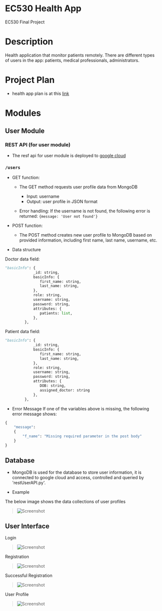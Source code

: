 # EC530 Health App
EC530 Final Project

# Description
Health application that monitor patients remotely. There are different types of users in 
the app: patients, medical professionals, administrators. 

# Project Plan
- health app plan is at this [link](https://docs.google.com/document/d/1CUC7uYHHLEFkz3GPRT_QOUC417daMQfkl-G9ej55-Hw/edit#)

# Modules

## User Module

### REST API (for user module)

- The resf api for user module is deployed to [google cloud](https://health-app-2022.ue.r.appspot.com/users)
  
### `/users`

- GET function:
	- The GET method requests user profile data from MongoDB
    	- Input: username
        - Output: user profile in JSON format

	- Error handling: If the username is not found, the following error is returned:
	`{message: 'User not found'}`

- POST function:
	- The POST method creates new user profile to MongoDB based on provided information, including
	first name, last name, username, etc.

- Data structure

Doctor data field:
```python
"basicInfo": {
             _id: string,
             basicInfo: {
             	first_name: string,
             	last_name: string,
             },
             role: string,
             username: string,
             password: string,
             attributes: {
             	patients: list,
             },
         },
```

Patient data field:
```python
"basicInfo": {
             _id: string,
             basicInfo: {
             	first_name: string,
             	last_name: string,
             },
             role: string,
             username: string,
             password: string,
             attributes: {
             	DOB: string,
             	assigned_doctor: string
             },
         },
```

- Error Message
If one of the variables above is missing, the following error message shows:
```python 
{
	"message":
    {
	    "f_name": "Missing required parameter in the post body"
	}
}
```

## Database
- MongoDB is used for the database to store user information, it is connected to google cloud and access, controlled and queried by 'restUserAPI.py'.

- Example 
  
The below image shows the data collections of user profiles
>![Screenshot](./images/mongodb.png)

## User Interface
Login
>![Screenshot](./images/login.PNG)

Registration 
>![Screenshot](./images/IMG_3955.PNG)

Successful Registration
>![Screenshot](./images/IMG_3956.PNG)

User Profile
>![Screenshot](./images/profilepage.PNG)
